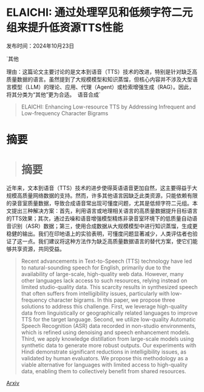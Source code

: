# ELAICHI: 通过处理罕见和低频字符二元组来提升低资源TTS性能

发布时间：2024年10月23日

`其他

理由：这篇论文主要讨论的是文本到语音（TTS）技术的改进，特别是针对缺乏高质量数据的语言。虽然提到了大规模模型和知识蒸馏，但核心内容并不涉及大型语言模型（LLM）的理论、应用、代理（Agent）或检索增强生成（RAG）。因此，将其分类为“其他”更为合适。` `语音合成`

> ELAICHI: Enhancing Low-resource TTS by Addressing Infrequent and Low-frequency Character Bigrams

# 摘要

> # 摘要
近年来，文本到语音（TTS）技术的进步使得英语语音更加自然，这主要得益于大规模高质量网络数据的支持。然而，许多其他语言因缺乏此类资源，只能依赖有限的录音室质量数据，导致合成语音常出现可懂度问题，尤其是低频字符二元组。本文提出三种解决方案：首先，利用语言或地理相关语言的高质量数据提升目标语言的TTS效果；其次，通过去噪和语音增强模型精炼非录音室环境下的低质量自动语音识别（ASR）数据；第三，使用合成数据从大规模模型中进行知识蒸馏，生成更稳健的输出。我们在印地语上的实验表明，可懂度问题显著减少，人类评估者也验证了这一点。我们建议将这种方法作为缺乏高质量数据语言的替代方案，使它们能够共享资源，共同受益。

> Recent advancements in Text-to-Speech (TTS) technology have led to natural-sounding speech for English, primarily due to the availability of large-scale, high-quality web data. However, many other languages lack access to such resources, relying instead on limited studio-quality data. This scarcity results in synthesized speech that often suffers from intelligibility issues, particularly with low-frequency character bigrams. In this paper, we propose three solutions to address this challenge. First, we leverage high-quality data from linguistically or geographically related languages to improve TTS for the target language. Second, we utilize low-quality Automatic Speech Recognition (ASR) data recorded in non-studio environments, which is refined using denoising and speech enhancement models. Third, we apply knowledge distillation from large-scale models using synthetic data to generate more robust outputs. Our experiments with Hindi demonstrate significant reductions in intelligibility issues, as validated by human evaluators. We propose this methodology as a viable alternative for languages with limited access to high-quality data, enabling them to collectively benefit from shared resources.

[Arxiv](https://arxiv.org/abs/2410.17901)